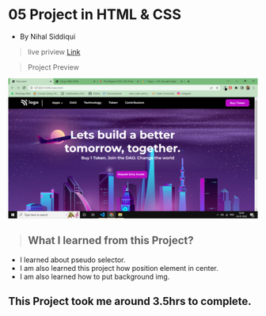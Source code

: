 #  05 Project  in HTML & CSS


- By Nihal Siddiqui

> live priview [Link]()

> Project Preview

![](./05Project.png)


> ## What l learned from this Project?

- I learned about pseudo selector.
- I am also learned this project  how position element in center.
- I am also learned how to put background img. 

## This Project took me around 3.5hrs to complete.